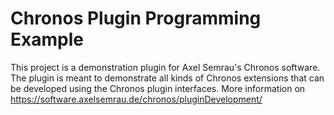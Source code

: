# Chronos Plugin Programming Example

This project is a demonstration plugin for Axel Semrau's Chronos software.
The plugin is meant to demonstrate all kinds of Chronos extensions that can be developed using the Chronos plugin interfaces.
More information on https://software.axelsemrau.de/chronos/pluginDevelopment/
